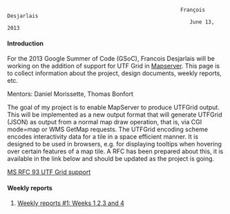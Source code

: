                                                                                                                              
                                                            François Desjarlais                                                     
                                                               June 13, 2013 

#### Introduction

For the 2013 Google Summer of Code (GSoC), Francois Desjarlais will be working on the addition of support for UTF Grid in [Mapserver](http://mapserver.org/). This page is to collect information about the project, design documents, weekly reports, etc.

Mentors: Daniel Morissette, Thomas Bonfort

The goal of my project is to enable MapServer to produce UTFGrid output. This will be implemented as a new output format that will generate UTFGrid (JSON) as output from a normal map draw operation, that is, via CGI mode=map or WMS GetMap requests. The UTFGrid encoding scheme encodes interactivity data for a tile in a space efficient manner. It is designed to be used in browsers, e.g. for displaying tooltips when hovering over certain features of a map tile. A RFC has been prepared about this, it is available in the link below and should be updated as the project is going.

[MS RFC 93 UTF Grid support](http://mapserver.org/development/rfc/ms-rfc-93.html)


#### Weekly reports

1.  [Weekly reports #1: Weeks 1,2,3 and 4](mapserver/mapserver/wiki/GSoc-Weekly-Report-June-21st)